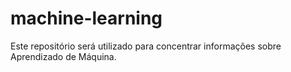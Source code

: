 # machine-learning
Este repositório será utilizado para concentrar informações sobre Aprendizado de Máquina.
